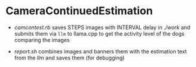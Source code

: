 # CameraContinuedEstimation

* *camcontest.rb* saves STEPS images with INTERVAL delay in *./work*
  and submits them via `llm` to llama.cpp to get the activity level of
  the dogs comparing the images
  
* *report.sh* combines images and banners them with the estimation
  text from the *llm* and saves them (for debugging)
